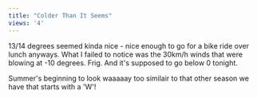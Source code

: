 ```yaml
---
title: "Colder Than It Seems"
views: '4'
---
```

<p>13/14 degrees seemed kinda nice - nice enough to go for a bike ride over lunch anyways.  What I failed to notice was the 30km/h winds that were blowing at -10 degrees.  Frig.  And it's supposed to go below 0 tonight.</p>
<p>Summer's beginning to look waaaaay too similair to that other season we have that starts with a 'W'!</p>
